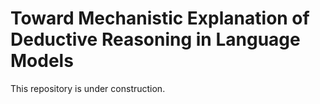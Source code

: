# Toward Mechanistic Explanation of Deductive Reasoning in Language Models

This repository is under construction.
